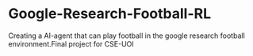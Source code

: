 # Google-Research-Football-RL
Creating a AI-agent that can play football in the google research football environment.Final project for CSE-UOI 
